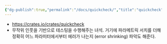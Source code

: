 ```yaml
---
{"dg-publish":true,"permalink":"/docs/quickcheck/","title":"quickcheck"}
---
```


- https://crates.io/crates/quickcheck
- 무작위 인풋을 기반으로 테스팅을 수행해주는 녀석. 거기에 파라메트릭 서치를 더해 정확히 어느 파라미터에서부터 에러가 나는지 (error shrinking) 파악도 해준다.

